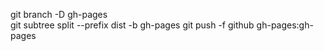 git branch -D gh-pages  
git subtree split --prefix dist -b gh-pages
git push -f github gh-pages:gh-pages